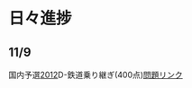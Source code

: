 # 日々進捗
## 11/9
国内予選[2012](https://github.com/horiso0921/CompetitivePrograming/tree/master/ICPC/Past-JP/2012)D-鉄道乗り継ぎ(400点)[問題リンク](http://judge.u-aizu.ac.jp/onlinejudge/description.jsp?id=1182&lang=jp)

